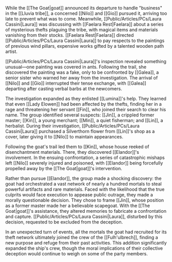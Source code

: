 While the [[The Goat|goat]] announced its departure to handle "business" in the [[Lluvia tribe]], a concerned [[Nilo]] and [[Gio]] pursued it, arriving too late to prevent what was to come. Meanwhile, [[Public/Articles/PCs/Laura Cassini|Laura]] was discussing with [[Faelara Rest|Faelara]] about a series of mysterious thefts plaguing the tribe, with magical items and materials vanishing from their stocks. [[Faelara Rest|Faelara]] directed [[Public/Articles/PCs/Laura Cassini|Laura]] to pay respects to the paintings of previous wind pillars, expensive works gifted by a talented wooden path artist.

[[Public/Articles/PCs/Laura Cassini|Laura]]'s inspection revealed something unusual—one painting was covered in ants. Following the trail, she discovered the painting was a fake, only to be confronted by [[Galea]], a senior sister who warned her away from the investigation. The arrival of [[Nilo]] and [[Gio]] interrupted their tense exchange, with [[Galea]] departing after casting verbal barbs at the newcomers.

The investigation expanded as they enlisted [[Lumina]]'s help. They learned that even [[Lady Elowen]] had been affected by the thefts, finding her in a rage and threatening her servant [[Fin]], who joined their search to clear his name. The group identified several suspects: [[Jin]], a crippled former master; [[Kin]], a young merchant; [[Min]], a quiet fisherman; and [[Lin]], a herbalist. During their investigation, [[Public/Articles/PCs/Laura Cassini|Laura]] purchased a Silverthorn flower from [[Lin]]'s shop as a cover, later giving it to [[Nilo]] to maintain appearances.

Following the goat's trail led them to [[Kin]], whose house reeked of disenchantment materials. There, they discovered [[Elandor]]'s involvement. In the ensuing confrontation, a series of catastrophic mishaps left [[Nilo]] severely injured and poisoned, with [[Elandor]] being forcefully propelled away by the [[The Goat|goat]]'s intervention.

Rather than pursue [[Elandor]], the group made a shocking discovery: the goat had orchestrated a vast network of nearly a hundred mortals to steal powerful artifacts and rare materials. Faced with the likelihood that the true culprits would face execution to appease public outrage, they made a morally questionable decision. They chose to frame [[Jin]], whose position as a former master made her a believable scapegoat. With the [[The Goat|goat]]'s assistance, they altered memories to fabricate a confrontation and capture. [[Public/Articles/PCs/Laura Cassini|Laura]], disturbed by this decision, requested to be excluded from the deception.

In an unexpected turn of events, all the mortals the goat had recruited for its theft network ultimately joined the crew of the [[Fulh'ulbrech]], finding a new purpose and refuge from their past activities. This addition significantly expanded the ship's crew, though the moral implications of their collective deception would continue to weigh on some of the party members.